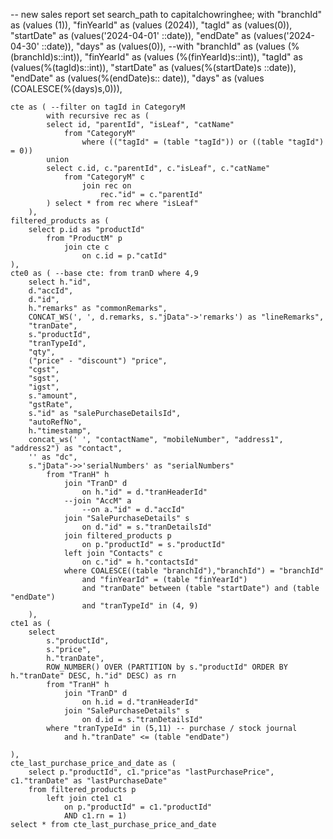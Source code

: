 -- new sales report
set search_path to capitalchowringhee;
with "branchId" as (values (1)), "finYearId" as (values (2024)), "tagId" as (values(0)), "startDate" as (values('2024-04-01' ::date)), "endDate" as (values('2024-04-30' ::date)), "days" as (values(0)),
        --with "branchId" as (values (%(branchId)s::int)), "finYearId" as (values (%(finYearId)s::int)), "tagId" as (values(%(tagId)s::int)), "startDate" as (values(%(startDate)s ::date)), "endDate" as (values(%(endDate)s:: date)), "days" as (values (COALESCE(%(days)s,0))),

    cte as ( --filter on tagId in CategoryM
            with recursive rec as (
            select id, "parentId", "isLeaf", "catName"
                from "CategoryM"
                    where (("tagId" = (table "tagId")) or ((table "tagId") = 0))
            union
            select c.id, c."parentId", c."isLeaf", c."catName"
                from "CategoryM" c
                    join rec on
                        rec."id" = c."parentId"
            ) select * from rec where "isLeaf"
        ),
    filtered_products as (
        select p.id as "productId"
            from "ProductM" p
                join cte c
                    on c.id = p."catId"
    ),
    cte0 as ( --base cte: from tranD where 4,9
        select h."id",
        d."accId",
        d."id",
        h."remarks" as "commonRemarks", 
        CONCAT_WS(', ', d.remarks, s."jData"->'remarks') as "lineRemarks",
        "tranDate", 
        s."productId", 
        "tranTypeId", 
        "qty", 
        ("price" - "discount") "price", 
        "cgst", 
        "sgst",
        "igst",
        s."amount", 
        "gstRate", 
        s."id" as "salePurchaseDetailsId", 
        "autoRefNo", 
        h."timestamp", 
        concat_ws(' ', "contactName", "mobileNumber", "address1", "address2") as "contact",
        '' as "dc", 
        s."jData"->>'serialNumbers' as "serialNumbers"
            from "TranH" h
                join "TranD" d
                    on h."id" = d."tranHeaderId"
                --join "AccM" a
                    --on a."id" = d."accId"
                join "SalePurchaseDetails" s
                    on d."id" = s."tranDetailsId"
                join filtered_products p
                    on p."productId" = s."productId"
                left join "Contacts" c
                    on c."id" = h."contactsId"
                where COALESCE((table "branchId"),"branchId") = "branchId"
                    and "finYearId" = (table "finYearId")
                    and "tranDate" between (table "startDate") and (table "endDate")
                    and "tranTypeId" in (4, 9)
        ),
    cte1 as (
        select
            s."productId",
            s."price",
            h."tranDate",
            ROW_NUMBER() OVER (PARTITION by s."productId" ORDER BY h."tranDate" DESC, h."id" DESC) as rn
            from "TranH" h
                join "TranD" d 
                    on h.id = d."tranHeaderId"
                join "SalePurchaseDetails" s
                    on d.id = s."tranDetailsId"
            where "tranTypeId" in (5,11) -- purchase / stock journal
                and h."tranDate" <= (table "endDate")
                
    ),
    cte_last_purchase_price_and_date as (
        select p."productId", c1."price"as "lastPurchasePrice", c1."tranDate" as "lastPurchaseDate"
        from filtered_products p
            left join cte1 c1
                on p."productId" = c1."productId"
                AND c1.rn = 1)
    select * from cte_last_purchase_price_and_date
